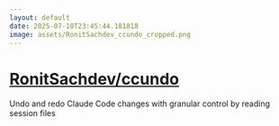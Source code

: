 ```yaml
---
layout: default
date: 2025-07-10T23:45:44.181818
image: assets/RonitSachdev_ccundo_cropped.png
---
```


# [RonitSachdev/ccundo](https://github.com/RonitSachdev/ccundo)

Undo and redo Claude Code changes with granular control by reading session files
